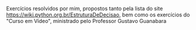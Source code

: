 Exercícios resolvidos por mim, propostos tanto pela lista do site https://wiki.python.org.br/EstruturaDeDecisao, bem como os exercícios do "Curso em Vídeo", ministrado pelo Professor
Gustavo Guanabara
